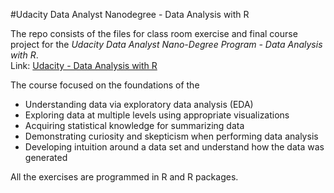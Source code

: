 #Udacity Data Analyst Nanodegree - Data Analysis with R  

The repo consists of the files for class room exercise and final course project for the *Udacity Data Analyst Nano-Degree Program - Data Analysis with R*.    
Link: [Udacity - Data Analysis with R](https://www.udacity.com/course/data-analysis-with-r--ud651)  

The course focused on the foundations of the 
*  Understanding data via exploratory data analysis (EDA)   
*  Exploring data at multiple levels using appropriate visualizations    
*  Acquiring statistical knowledge for summarizing data    
*  Demonstrating curiosity and skepticism when performing data analysis
*  Developing intuition around a data set and understand how the data was generated 

All the exercises are programmed in R and R packages.  



